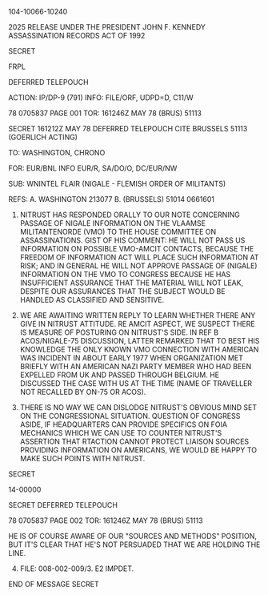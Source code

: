 104-10066-10240

2025 RELEASE UNDER THE PRESIDENT JOHN F. KENNEDY ASSASSINATION RECORDS ACT OF 1992

SECRET

FRPL

DEFERRED TELEPOUCH

ACTION: IP/DP-9 (791) INFO: FILE/ORF, UDPD=D, C11/W

78 0705837 PAGE 001
TOR: 161246Z MAY 78 (BRUS) 51113

SECRET 161212Z MAY 78 DEFERRED TELEPOUCH
CITE BRUSSELS 51113 (GOERLICH ACTING)

TO: WASHINGTON, CHRONO

FOR: EUR/BNL INFO EUR/R, SA/DO/O, DC/EUR/NW

SUB: WNINTEL FLAIR (NIGALE - FLEMISH ORDER OF MILITANTS)

REFS: A. WASHINGTON 213077
B. (BRUSSELS) 51014 0661601

1. NITRUST HAS RESPONDED ORALLY TO OUR NOTE CONCERNING PASSAGE OF NIGALE INFORMATION ON THE VLAAMSE MILITANTENORDE (VMO) TO THE HOUSE COMMITTEE ON ASSASSINATIONS. GIST OF HIS COMMENT: HE WILL NOT PASS US INFORMATION ON POSSIBLE VMO-AMCIT CONTACTS, BECAUSE THE FREEDOM OF INFORMATION ACT WILL PLACE SUCH INFORMATION AT RISK; AND IN GENERAL HE WILL NOT APPROVE PASSAGE OF (NIGALE) INFORMATION ON THE VMO TO CONGRESS BECAUSE HE HAS INSUFFICIENT ASSURANCE THAT THE MATERIAL WILL NOT LEAK, DESPITE OUR ASSURANCES THAT THE SUBJECT WOULD BE HANDLED AS CLASSIFIED AND SENSITIVE.

2. WE ARE AWAITING WRITTEN REPLY TO LEARN WHETHER THERE ANY GIVE IN NITRUST ATTITUDE. RE AMCIT ASPECT, WE SUSPECT THERE IS MEASURE OF POSTURING ON NITRUST'S SIDE. IN REF B ACOS/NIGALE-75 DISCUSSION, LATTER REMARKED THAT TO BEST HIS KNOWLEDGE THE ONLY KNOWN VMO CONNECTION WITH AMERICAN WAS INCIDENT IN ABOUT EARLY 1977 WHEN ORGANIZATION MET BRIEFLY WITH AN AMERICAN NAZI PARTY MEMBER WHO HAD BEEN EXPELLED FROM UK AND PASSED THROUGH BELGIUM. HE DISCUSSED THE CASE WITH US AT THE TIME (NAME OF TRAVELLER NOT RECALLED BY ON-75 OR ACOS).

3. THERE IS NO WAY WE CAN DISLODGE NITRUST'S OBVIOUS MIND SET ON THE CONGRESSIONAL SITUATION. QUESTION OF CONGRESS ASIDE, IF HEADQUARTERS CAN PROVIDE SPECIFICS ON FOIA MECHANICS WHICH WE CAN USE TO COUNTER NITRUST'S ASSERTION THAT RTACTION CANNOT PROTECT LIAISON SOURCES PROVIDING INFORMATION ON AMERICANS, WE WOULD BE HAPPY TO MAKE SUCH POINTS WITH NITRUST.

SECRET

14-00000

SECRET
DEFERRED TELEPOUCH

78 0705837 PAGE 002
TOR: 161246Z MAY 78 (BRUS) 51113

HE IS OF COURSE AWARE OF OUR "SOURCES AND METHODS" POSITION, BUT IT'S CLEAR THAT HE'S NOT PERSUADED THAT WE ARE HOLDING THE LINE.

4. FILE: 008-002-009/3. E2 IMPDET.

END OF MESSAGE
SECRET
